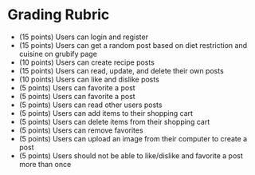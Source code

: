 # Grading Rubric
  - (15 points) Users can login and register
   - (15 points) Users can get a random post based on diet restriction and cuisine on grubify page 
   - (10 points) Users can create recipe posts
   - (15 points) Users can read, update, and delete their own posts 
   - (10 points) Users can like and dislike posts
   - (5 points) Users can favorite a post
   - (5 points) Users can favorite a post
   - (5 points) Users can read other users posts 
   - (5 points) Users can add items to their shopping cart 
   - (5 points) Users can delete items from their shopping cart
   - (5 points) Users can remove favorites
   - (5 points) Users can upload an image from their computer to create a post
   - (5 points) Users should not be able to like/dislike and favorite a post more than once